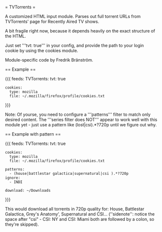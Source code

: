 = TVTorrents =

A customized HTML input module. Parses out full torrent URLs from TVTorrents' page for Recently Aired TV shows.

A bit fragile right now, because it depends heavily on the exact structure of the HTML.

Just set '''tvt: true''' in your config, and provide the path to your login cookie by using the cookies module.

Module-specific code by Fredrik Bränström.

== Example ==

{{{
feeds:
  TVTorrents:
    tvt: true

    cookies:
      type: mozilla
      file: ~/.mozilla/firefox/profile/cookies.txt
}}}

Note: Of yourse, you need to configure a '''patterns''' filter to match only desired content. The '''series filter does NOT''' appear to work well with this module yet - just use a pattern like (lost|csi).*?720p until we figure out why.

== Example with pattern ==

{{{
feeds:
  TVTorrents:
    tvt: true

    cookies:
      type: mozilla
      file: ~/.mozilla/firefox/profile/cookies.txt

    patterns:
      - (house|battlestar galactica|supernatural|csi ).*?720p
    ignore:
      - INDI

    download: ~/Downloads
}}}

This would download all torrents in 720p quality for: House, Battlestar Galactica, Grey's Anatomy', Supernatural and CSI... (''sidenote'': notice the space after "csi" - CSI: NY and CSI: Miami both are followed by a colon, so they're skipped).